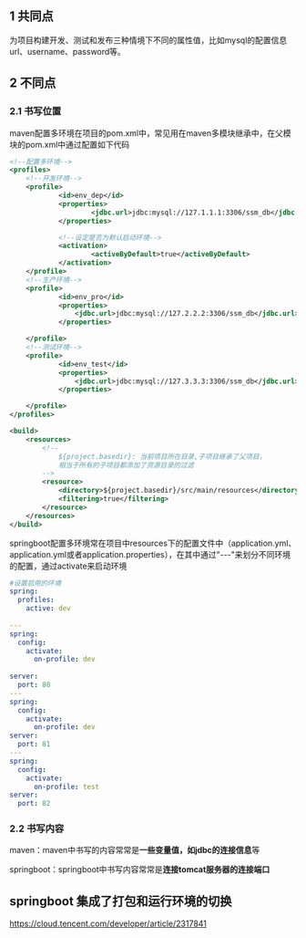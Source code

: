 
## 1 共同点

为项目构建开发、测试和发布三种情境下不同的属性值，比如mysql的配置信息url、username、password等。
## 2 不同点

### 2.1 书写位置

maven配置多环境在项目的pom.xml中，常见用在maven多模块继承中，在父模块的pom.xml中通过配置如下代码
```xml
<!--配置多环境-->
<profiles>
	<!--开发环境-->
	<profile>
			<id>env_dep</id>
			<properties>
					<jdbc.url>jdbc:mysql://127.1.1.1:3306/ssm_db</jdbc.url>
			</properties>

			<!--设定是否为默认启动环境-->
			<activation>
					<activeByDefault>true</activeByDefault>
			</activation>
	</profile>
	<!--生产环境-->
	<profile>
			<id>env_pro</id>
			<properties>
				<jdbc.url>jdbc:mysql://127.2.2.2:3306/ssm_db</jdbc.url>
			</properties>

	</profile>
	<!--测试环境-->
	<profile>
			<id>env_test</id>
			<properties>
				<jdbc.url>jdbc:mysql://127.3.3.3:3306/ssm_db</jdbc.url>
			</properties>

	</profile>
</profiles>

<build>  
    <resources>  
        <!--  
            ${project.basedir}: 当前项目所在目录,子项目继承了父项目，  
            相当于所有的子项目都添加了资源目录的过滤  
        -->  
        <resource>  
            <directory>${project.basedir}/src/main/resources</directory>  
            <filtering>true</filtering>  
        </resource>  
    </resources>  
</build>
```

springboot配置多环境常在项目中resources下的配置文件中（application.yml、application.yml或者application.properties），在其中通过"---"来划分不同环境的配置，通过activate来启动环境
```yml
#设置启用的环境
spring:
  profiles:
    active: dev
 
---
spring:
  config:
    activate:
      on-profile: dev
 
server:
  port: 80
---
spring:
  config:
    activate:
      on-profile: dev
server:
  port: 81
---
spring:
  config:
    activate:
      on-profile: test
server:
  port: 82
```
### 2.2 书写内容

maven：maven中书写的内容常常是**一些变量值，如jdbc的连接信息**等

springboot：springboot中书写内容常常是**连接tomcat服务器的连接端口**


## springboot 集成了打包和运行环境的切换

https://cloud.tencent.com/developer/article/2317841